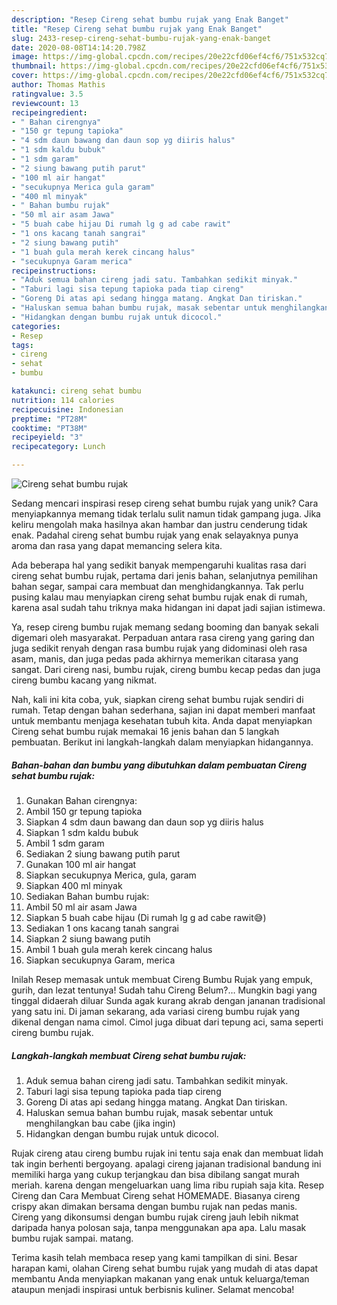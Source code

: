 ```yaml
---
description: "Resep Cireng sehat bumbu rujak yang Enak Banget"
title: "Resep Cireng sehat bumbu rujak yang Enak Banget"
slug: 2433-resep-cireng-sehat-bumbu-rujak-yang-enak-banget
date: 2020-08-08T14:14:20.798Z
image: https://img-global.cpcdn.com/recipes/20e22cfd06ef4cf6/751x532cq70/cireng-sehat-bumbu-rujak-foto-resep-utama.jpg
thumbnail: https://img-global.cpcdn.com/recipes/20e22cfd06ef4cf6/751x532cq70/cireng-sehat-bumbu-rujak-foto-resep-utama.jpg
cover: https://img-global.cpcdn.com/recipes/20e22cfd06ef4cf6/751x532cq70/cireng-sehat-bumbu-rujak-foto-resep-utama.jpg
author: Thomas Mathis
ratingvalue: 3.5
reviewcount: 13
recipeingredient:
- " Bahan cirengnya"
- "150 gr tepung tapioka"
- "4 sdm daun bawang dan daun sop yg diiris halus"
- "1 sdm kaldu bubuk"
- "1 sdm garam"
- "2 siung bawang putih parut"
- "100 ml air hangat"
- "secukupnya Merica gula garam"
- "400 ml minyak"
- " Bahan bumbu rujak"
- "50 ml air asam Jawa"
- "5 buah cabe hijau Di rumah lg g ad cabe rawit"
- "1 ons kacang tanah sangrai"
- "2 siung bawang putih"
- "1 buah gula merah kerek cincang halus"
- "secukupnya Garam merica"
recipeinstructions:
- "Aduk semua bahan cireng jadi satu. Tambahkan sedikit minyak."
- "Taburi lagi sisa tepung tapioka pada tiap cireng"
- "Goreng Di atas api sedang hingga matang. Angkat Dan tiriskan."
- "Haluskan semua bahan bumbu rujak, masak sebentar untuk menghilangkan bau cabe (jika ingin)"
- "Hidangkan dengan bumbu rujak untuk dicocol."
categories:
- Resep
tags:
- cireng
- sehat
- bumbu

katakunci: cireng sehat bumbu 
nutrition: 114 calories
recipecuisine: Indonesian
preptime: "PT28M"
cooktime: "PT38M"
recipeyield: "3"
recipecategory: Lunch

---
```



![Cireng sehat bumbu rujak](https://img-global.cpcdn.com/recipes/20e22cfd06ef4cf6/751x532cq70/cireng-sehat-bumbu-rujak-foto-resep-utama.jpg)

Sedang mencari inspirasi resep cireng sehat bumbu rujak yang unik? Cara menyiapkannya memang tidak terlalu sulit namun tidak gampang juga. Jika keliru mengolah maka hasilnya akan hambar dan justru cenderung tidak enak. Padahal cireng sehat bumbu rujak yang enak selayaknya punya aroma dan rasa yang dapat memancing selera kita.

Ada beberapa hal yang sedikit banyak mempengaruhi kualitas rasa dari cireng sehat bumbu rujak, pertama dari jenis bahan, selanjutnya pemilihan bahan segar, sampai cara membuat dan menghidangkannya. Tak perlu pusing kalau mau menyiapkan cireng sehat bumbu rujak enak di rumah, karena asal sudah tahu triknya maka hidangan ini dapat jadi sajian istimewa.

Ya, resep cireng bumbu rujak memang sedang booming dan banyak sekali digemari oleh masyarakat. Perpaduan antara rasa cireng yang garing dan juga sedikit renyah dengan rasa bumbu rujak yang didominasi oleh rasa asam, manis, dan juga pedas pada akhirnya memerikan citarasa yang sangat. Dari cireng nasi, bumbu rujak, cireng bumbu kecap pedas dan juga cireng bumbu kacang yang nikmat.


Nah, kali ini kita coba, yuk, siapkan cireng sehat bumbu rujak sendiri di rumah. Tetap dengan bahan sederhana, sajian ini dapat memberi manfaat untuk membantu menjaga kesehatan tubuh kita. Anda dapat menyiapkan Cireng sehat bumbu rujak memakai 16 jenis bahan dan 5 langkah pembuatan. Berikut ini langkah-langkah dalam menyiapkan hidangannya.

<!--inarticleads1-->

##### Bahan-bahan dan bumbu yang dibutuhkan dalam pembuatan Cireng sehat bumbu rujak:

1. Gunakan  Bahan cirengnya:
1. Ambil 150 gr tepung tapioka
1. Siapkan 4 sdm daun bawang dan daun sop yg diiris halus
1. Siapkan 1 sdm kaldu bubuk
1. Ambil 1 sdm garam
1. Sediakan 2 siung bawang putih parut
1. Gunakan 100 ml air hangat
1. Siapkan secukupnya Merica, gula, garam
1. Siapkan 400 ml minyak
1. Sediakan  Bahan bumbu rujak:
1. Ambil 50 ml air asam Jawa
1. Siapkan 5 buah cabe hijau (Di rumah lg g ad cabe rawit😅)
1. Sediakan 1 ons kacang tanah sangrai
1. Siapkan 2 siung bawang putih
1. Ambil 1 buah gula merah kerek cincang halus
1. Siapkan secukupnya Garam, merica


Inilah Resep memasak untuk membuat Cireng Bumbu Rujak yang empuk, gurih, dan lezat tentunya! Sudah tahu Cireng Belum?… Mungkin bagi yang tinggal didaerah diluar Sunda agak kurang akrab dengan jananan tradisional yang satu ini. Di jaman sekarang, ada variasi cireng bumbu rujak yang dikenal dengan nama cimol. Cimol juga dibuat dari tepung aci, sama seperti cireng bumbu rujak. 

<!--inarticleads2-->

##### Langkah-langkah membuat Cireng sehat bumbu rujak:

1. Aduk semua bahan cireng jadi satu. Tambahkan sedikit minyak.
1. Taburi lagi sisa tepung tapioka pada tiap cireng
1. Goreng Di atas api sedang hingga matang. Angkat Dan tiriskan.
1. Haluskan semua bahan bumbu rujak, masak sebentar untuk menghilangkan bau cabe (jika ingin)
1. Hidangkan dengan bumbu rujak untuk dicocol.


Rujak cireng atau cireng bumbu rujak ini tentu saja enak dan membuat lidah tak ingin berhenti bergoyang. apalagi cireng jajanan tradisional bandung ini memiliki harga yang cukup terjangkau dan bisa dibilang sangat murah meriah. karena dengan mengeluarkan uang lima ribu rupiah saja kita. Resep Cireng dan Cara Membuat Cireng sehat HOMEMADE. Biasanya cireng crispy akan dimakan bersama dengan bumbu rujak nan pedas manis. Cireng yang dikonsumsi dengan bumbu rujak cireng jauh lebih nikmat daripada hanya polosan saja, tanpa menggunakan apa apa. Lalu masak bumbu rujak sampai. matang. 

Terima kasih telah membaca resep yang kami tampilkan di sini. Besar harapan kami, olahan Cireng sehat bumbu rujak yang mudah di atas dapat membantu Anda menyiapkan makanan yang enak untuk keluarga/teman ataupun menjadi inspirasi untuk berbisnis kuliner. Selamat mencoba!
